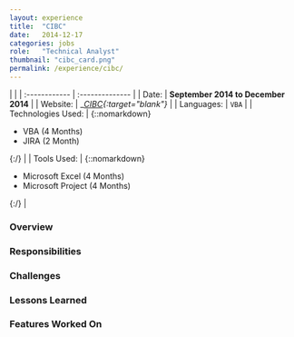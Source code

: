 ```yaml
---
layout: experience
title:  "CIBC"
date:   2014-12-17
categories: jobs
role:	"Technical Analyst"
thumbnail: "cibc_card.png"
permalink: /experience/cibc/
---
```

|                      |
| :------------ | :-------------- |
| Date:      | __September 2014 to December 2014__ |
| Website:     |    __[CIBC][cibc-em]{:target="_blank"}__   |
| Languages:  | `VBA` |
| Technologies Used: |  {::nomarkdown}<ul><li>VBA (4 Months)</li><li>JIRA (2 Month)</li></ul>{:/} |
| Tools Used: |  {::nomarkdown}<ul><li>Microsoft Excel (4 Months)</li><li>Microsoft Project (4 Months)</li></ul>{:/} |

### Overview



### Responsibilities



### Challenges



### Lessons Learned



### Features Worked On



<!-- Jekyll also offers powerful support for code snippets:

{% highlight swift %}
 override func viewDidLoad() {
        super.viewDidLoad()
        tv.delegate = self
        tv.dataSource = self

        tv.alwaysBounceVertical = false
        
        nextViewControllerButton.enabled = false
        nextViewControllerButton.alpha = 0.5
        // Do any additional setup after loading the view.
    }
{% endhighlight %} -->

[cibc-em]: http://www.cibcwm.com/cibc-eportal-web/portal/wm?pageId=home&language=en_CA
